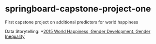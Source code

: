 # springboard-capstone-project-one
First capstone project on additional predictors for world happiness

Data Storytelling:
*[2015 World Happiness, Gender Development, Gender Inequality](https://nbviewer.jupyter.org/github/nina-driver/Springboard-Capstone-Project-1/blob/master/Data%20Storytelling%20-%20World%20Happiness%2C%20Gender%20Development%20%26%20Inequality.ipynb?flush_cache=true)

